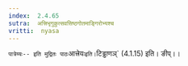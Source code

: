 ```yaml
---
index:  2.4.65
sutra:  अत्त्रिभृगुकुत्सवसिष्ठगोतमाङ्गिरोभ्यश्च
vritti:  nyasa
---
```


`पात्रेय्यः-- इति मुद्रितः पाठः`आत्त्रेयः` इति। `टिड्ढाणञ्` (4.1.15) इति। ङीप्।।

